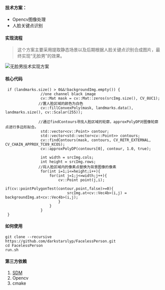 #### 技术方案：
* Opencv图像处理
* 人脸关键点识别


#### 实现流程
> 这个方案主要采用提取静态场景以及后期根据人脸关键点识别合成图片，最终实现“无脸男”的效果。

![无脸男技术实现方案](http://upload-images.jianshu.io/upload_images/1592280-959486ace65a47e3.png?imageMogr2/auto-orient/strip%7CimageView2/2/w/1240)



#### 核心代码
```
 if (landmarks.size() > 0&&!backgroundImg.empty()) {
                //one channel black image
                cv::Mat mask = cv::Mat::zeros(srcImg.size(), CV_8UC1);
               //置人脸区域的颜色为白色
                cv::fillConvexPoly(mask, landmarks.data(), landmarks.size(), cv::Scalar(255));
                 
               //通过findContours寻找人脸区域的轮廓，approxPolyDP对图像轮廓点进行多边形拟合。
                std::vector<cv::Point> contour;
                std::vector<std::vector<cv::Point>> contours;
                cv::findContours(mask, contours, CV_RETR_EXTERNAL, CV_CHAIN_APPROX_TC89_KCOS);
                cv::approxPolyDP(contours[0], contour, 1.0, true);

                int width = srcImg.cols;
                int height = srcImg.rows;
               //将人脸区域内的像素点替换为背景图像的像素
                for(int i=1;i<=height;i++){
                    for(int j=1;j<=width;j++){
                        cv::Point point(j,i);
                        if(cv::pointPolygonTest(contour,point,false)>=0){
                            srcImg.at<cv::Vec4b>(i,j) =  backgroundImg.at<cv::Vec4b>(i,j);
                        }
                    }
                }
 }
```

#### 如何使用

```
git clone --recursive https://github.com/darkstarslyp/FacelessPerson.git
cd FacelessPerson
run.sh
```


#### 第三方依赖
1. [SDM](https://github.com/RoboPai/sdm)
2. Opencv
3. cmake 
